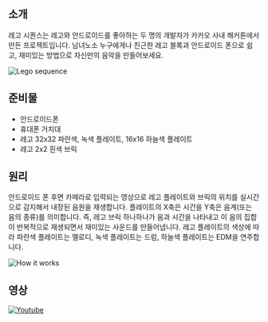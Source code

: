 ## 소개
레고 시퀀스는 레고와 안드로이드를 좋아하는 두 명의 개발자가 카카오 사내 해커톤에서 만든 프로젝트입니다. 남녀노소 누구에게나 친근한 레고 블록과 안드로이드 폰으로 쉽고, 재미있는 방법으로 자신만의 음악을 만들어보세요.

<img alt="Lego sequence" src="https://dl.dropboxusercontent.com/u/539401/lego-metrix/lego_sequence.jpg" />

## 준비물
 * 안드로이드폰
 * 휴대폰 거치대
 * 레고 32x32 파란색, 녹색 플레이트, 16x16 하늘색 플레이트
 * 레고 2x2 흰색 브릭 
 
## 원리
안드로이드 폰 후면 카메라로 입력되는 영상으로 레고 플레이트와 브릭의 위치를 실시간으로 감지해서 내장된 음원을 재생합니다. 플레이트의 X축은 시간을 Y축은 음계(또는 음의 종류)를 의미합니다. 즉, 레고 브릭 하나하나가 음과 시간을 나타내고 이 음의 집합이 반복적으로 재생되면서 재미있는 사운드를 만들어냅니다. 레고 플레이트의 색상에 따라 파란색 플레이트는 멜로디, 녹색 플레이트는 드럼, 하늘색 플레이트는 EDM을 연주합니다.

<img alt="How it works" src="https://dl.dropboxusercontent.com/u/539401/lego-metrix/lego-sequence-works.png" />

## 영상
[![Youtube](https://dl.dropboxusercontent.com/u/539401/lego-metrix/lego-sequence-youtube.png)](http://www.youtube.com/watch?v=JzAZxlA0CNs)


